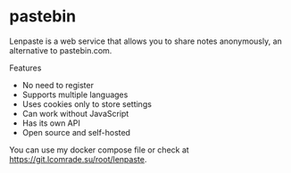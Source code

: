 # pastebin
Lenpaste is a web service that allows you to share notes anonymously, an alternative to pastebin.com.

Features
- No need to register
- Supports multiple languages
- Uses cookies only to store settings
- Can work without JavaScript
- Has its own API
- Open source and self-hosted

You can use my docker compose file or check at https://git.lcomrade.su/root/lenpaste.
